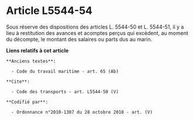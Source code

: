 # Article L5544-54

Sous réserve des dispositions des articles L. 5544-50 et L. 5544-51, il y a lieu à restitution des avances et acomptes perçus
qui excèdent, au moment du décompte, le montant des salaires ou parts dus au marin.

**Liens relatifs à cet article**

	**Anciens textes**:

	  - Code du travail maritime - art. 65 (Ab)

	**Cite**:

	  - Code des transports - art. L5544-50 (V)

	**Codifié par**:

	  - Ordonnance n°2010-1307 du 28 octobre 2010 - art. (V)
